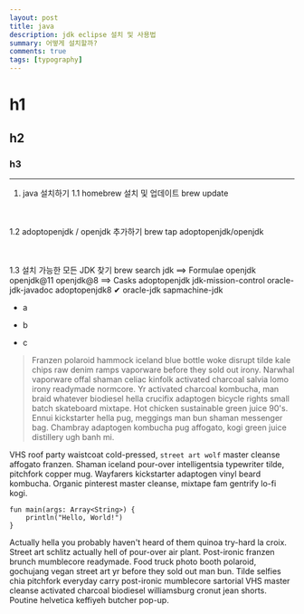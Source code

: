 ```yaml
---
layout: post
title: java 
description: jdk eclipse 설치 및 사용법
summary: 어떻게 설치할까?
comments: true
tags: [typography]
---
```


# h1

## h2

### h3

***

1. java 설치하기
1.1 homebrew 설치 및 업데이트
brew update

<br><br>1.2 adoptopenjdk / openjdk 추가하기
brew tap adoptopenjdk/openjdk

<br><br>1.3 설치 가능한 모든 JDK 찾기
brew search jdk
==> Formulae
openjdk                    openjdk@11                 openjdk@8
==> Casks
adoptopenjdk               jdk-mission-control        oracle-jdk-javadoc
adoptopenjdk8 ✔            oracle-jdk                 sapmachine-jdk


+ a
- b
* c

> Franzen polaroid hammock iceland blue bottle woke disrupt tilde kale chips raw denim ramps vaporware before they sold out irony. Narwhal vaporware offal shaman celiac kinfolk activated charcoal salvia lomo irony readymade normcore. Yr activated charcoal kombucha, man braid whatever biodiesel hella crucifix adaptogen bicycle rights small batch skateboard mixtape. Hot chicken sustainable green juice 90's. Ennui kickstarter hella pug, meggings man bun shaman messenger bag. Chambray adaptogen kombucha pug affogato, kogi green juice distillery ugh banh mi.

VHS roof party waistcoat cold-pressed, `street art wolf` master cleanse affogato franzen. Shaman iceland pour-over intelligentsia typewriter tilde, pitchfork copper mug. Wayfarers kickstarter adaptogen vinyl beard kombucha. Organic pinterest master cleanse, mixtape fam gentrify lo-fi kogi.

```
fun main(args: Array<String>) {
    println("Hello, World!")
}
```

Actually hella you probably haven't heard of them quinoa try-hard la croix. Street art schlitz actually hell of pour-over air plant. Post-ironic franzen brunch mumblecore readymade. Food truck photo booth polaroid, gochujang vegan street art yr before they sold out man bun. Tilde selfies chia pitchfork everyday carry post-ironic mumblecore sartorial VHS master cleanse activated charcoal biodiesel williamsburg cronut jean shorts. Poutine helvetica keffiyeh butcher pop-up.